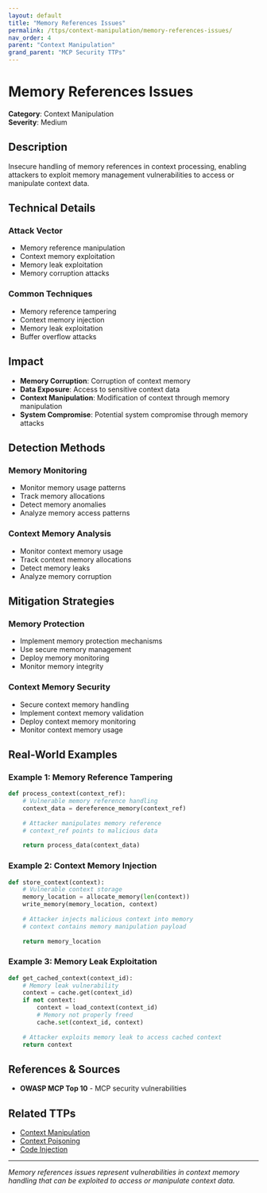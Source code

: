 ```yaml
---
layout: default
title: "Memory References Issues"
permalink: /ttps/context-manipulation/memory-references-issues/
nav_order: 4
parent: "Context Manipulation"
grand_parent: "MCP Security TTPs"
---
```


# Memory References Issues

**Category**: Context Manipulation  
**Severity**: Medium  

## Description

Insecure handling of memory references in context processing, enabling attackers to exploit memory management vulnerabilities to access or manipulate context data.

## Technical Details

### Attack Vector
- Memory reference manipulation
- Context memory exploitation
- Memory leak exploitation
- Memory corruption attacks

### Common Techniques
- Memory reference tampering
- Context memory injection
- Memory leak exploitation
- Buffer overflow attacks

## Impact

- **Memory Corruption**: Corruption of context memory
- **Data Exposure**: Access to sensitive context data
- **Context Manipulation**: Modification of context through memory manipulation
- **System Compromise**: Potential system compromise through memory attacks

## Detection Methods

### Memory Monitoring
- Monitor memory usage patterns
- Track memory allocations
- Detect memory anomalies
- Analyze memory access patterns

### Context Memory Analysis
- Monitor context memory usage
- Track context memory allocations
- Detect memory leaks
- Analyze memory corruption

## Mitigation Strategies

### Memory Protection
- Implement memory protection mechanisms
- Use secure memory management
- Deploy memory monitoring
- Monitor memory integrity

### Context Memory Security
- Secure context memory handling
- Implement context memory validation
- Deploy context memory monitoring
- Monitor context memory usage

## Real-World Examples

### Example 1: Memory Reference Tampering
```python
def process_context(context_ref):
    # Vulnerable memory reference handling
    context_data = dereference_memory(context_ref)
    
    # Attacker manipulates memory reference
    # context_ref points to malicious data
    
    return process_data(context_data)
```

### Example 2: Context Memory Injection
```python
def store_context(context):
    # Vulnerable context storage
    memory_location = allocate_memory(len(context))
    write_memory(memory_location, context)
    
    # Attacker injects malicious context into memory
    # context contains memory manipulation payload
    
    return memory_location
```

### Example 3: Memory Leak Exploitation
```python
def get_cached_context(context_id):
    # Memory leak vulnerability
    context = cache.get(context_id)
    if not context:
        context = load_context(context_id)
        # Memory not properly freed
        cache.set(context_id, context)
    
    # Attacker exploits memory leak to access cached context
    return context
```

## References & Sources

- **OWASP MCP Top 10** - MCP security vulnerabilities

## Related TTPs

- [Context Manipulation](context-manipulation.md)
- [Context Poisoning](context-poisoning.md)
- [Code Injection](../command-injection/code-injection.md)

---

*Memory references issues represent vulnerabilities in context memory handling that can be exploited to access or manipulate context data.*